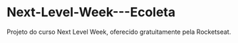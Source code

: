 # Next-Level-Week---Ecoleta
Projeto do curso Next Level Week, oferecido gratuitamente pela Rocketseat.
